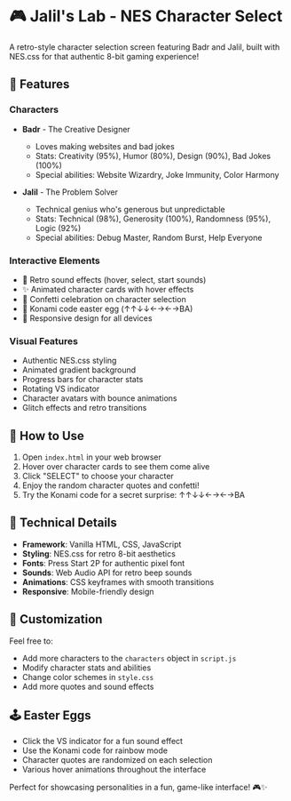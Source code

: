 # 🎮 Jalil's Lab - NES Character Select

A retro-style character selection screen featuring Badr and Jalil, built with NES.css for that authentic 8-bit gaming experience!

## 🌟 Features

### Characters
- **Badr** - The Creative Designer
  - Loves making websites and bad jokes
  - Stats: Creativity (95%), Humor (80%), Design (90%), Bad Jokes (100%)
  - Special abilities: Website Wizardry, Joke Immunity, Color Harmony

- **Jalil** - The Problem Solver  
  - Technical genius who's generous but unpredictable
  - Stats: Technical (98%), Generosity (100%), Randomness (95%), Logic (92%)
  - Special abilities: Debug Master, Random Burst, Help Everyone

### Interactive Elements
- 🎵 Retro sound effects (hover, select, start sounds)
- ✨ Animated character cards with hover effects
- 🎊 Confetti celebration on character selection
- 🌈 Konami code easter egg (↑↑↓↓←→←→BA)
- 📱 Responsive design for all devices

### Visual Features
- Authentic NES.css styling
- Animated gradient background
- Progress bars for character stats
- Rotating VS indicator
- Character avatars with bounce animations
- Glitch effects and retro transitions

## 🚀 How to Use

1. Open `index.html` in your web browser
2. Hover over character cards to see them come alive
3. Click "SELECT" to choose your character
4. Enjoy the random character quotes and confetti!
5. Try the Konami code for a secret surprise: ↑↑↓↓←→←→BA

## 🎯 Technical Details

- **Framework**: Vanilla HTML, CSS, JavaScript
- **Styling**: NES.css for retro 8-bit aesthetics
- **Fonts**: Press Start 2P for authentic pixel font
- **Sounds**: Web Audio API for retro beep sounds
- **Animations**: CSS keyframes with smooth transitions
- **Responsive**: Mobile-friendly design

## 🎨 Customization

Feel free to:
- Add more characters to the `characters` object in `script.js`
- Modify character stats and abilities
- Change color schemes in `style.css`
- Add more quotes and sound effects

## 🕹️ Easter Eggs

- Click the VS indicator for a fun sound effect
- Use the Konami code for rainbow mode
- Character quotes are randomized on each selection
- Various hover animations throughout the interface

Perfect for showcasing personalities in a fun, game-like interface! 🎮✨
